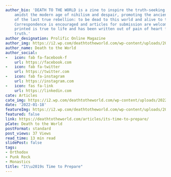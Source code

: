 ```yaml
---
author_bio: 'DEATH TO THE WORLD is a zine to inspire the truth-seeking and soul searching
    amidst the modern age of nihilism and despair, promoting the ancient principles
    of the last true rebellion: to be dead to this world and alive to the other world.
    Correspondence is encouraged and articles for submission are welcomed. Each article
    printed is true to life and has been written out of pain of heart for love of
    truth.'
author_designation: Prolific Online Magazine
author_img: https://i2.wp.com/deathtotheworld.com/wp-content/uploads/2014/06/dttw1.jpg
author_name: Death to the World
author_social:
-   icon: fab fa-facebook-f
    url: https://facebook.com
-   icon: fab fa-twitter
    url: https://twitter.com
-   icon: fab fa-instagram
    url: https://instagram.com
-   icon: fas fa-link
    url: https://linkedin.com
cate: Articles
cate_img: https://i2.wp.com/deathtotheworld.com/wp-content/uploads/2022/01/F-itstime.jpg?resize=1140%2C663&ssl=1
date: '2022-01-18'
featureImg: https://i2.wp.com/deathtotheworld.com/wp-content/uploads/2022/01/F-itstime.jpg?resize=1140%2C663&ssl=1
featured: false
link: https://deathtotheworld.com/articles/its-time-to-prepare/
pCate: Death to the World
postFormat: standard
post_views: 37 Views
read_time: 13 min read
slidePost: false
tags:
- Orthodox
- Punk Rock
- Monastics
title: "It\u2019s Time to Prepare"
---
```

